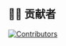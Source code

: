 ## 🧑‍💻 贡献者

[![Contributors](https://contrib.rocks/image?repo=hulutech-web/workflow-engine)](https://github.com/hulutech-web/workflow-engine/graphs/contributors)
